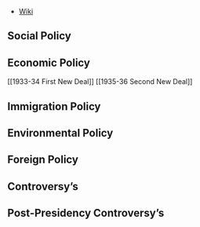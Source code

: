 - [Wiki](https://en.wikipedia.org/wiki/Franklin_D._Roosevelt)

## Social Policy

## Economic Policy

[[1933-34 First New Deal]]
[[1935-36 Second New Deal]]
## Immigration Policy

## Environmental Policy

## Foreign Policy

## Controversy’s

## Post-Presidency Controversy’s
